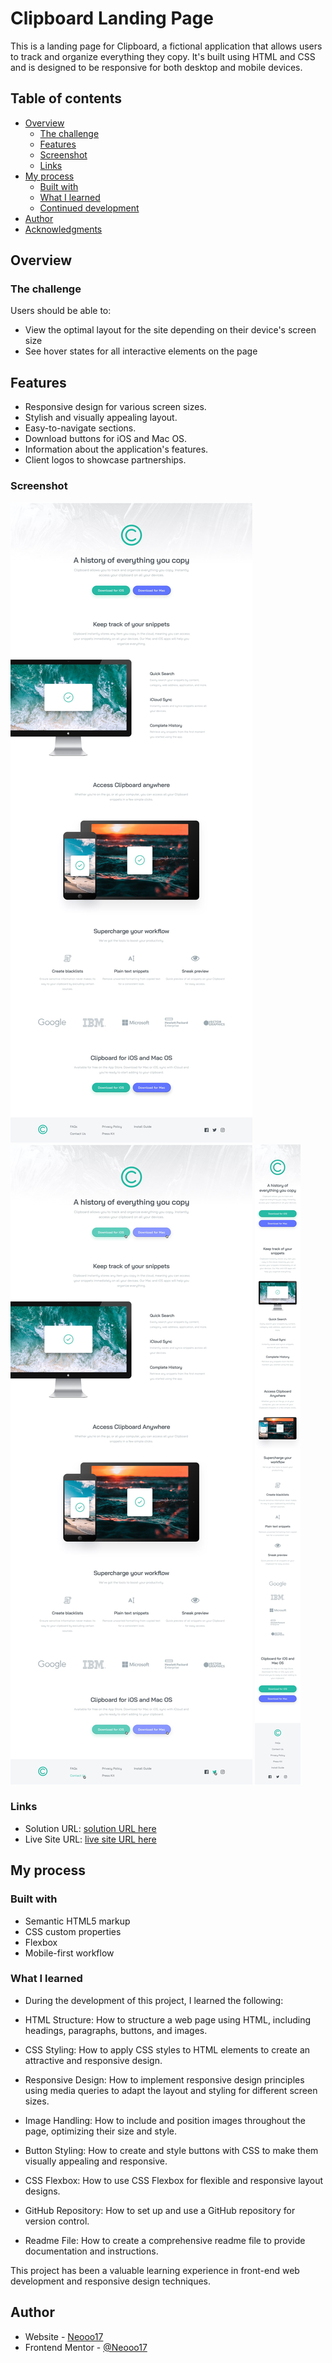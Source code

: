 # Clipboard Landing Page

This is a landing page for Clipboard, a fictional application that allows users to track and organize everything they copy. It's built using HTML and CSS and is designed to be responsive for both desktop and mobile devices.

## Table of contents

- [Overview](#overview)
  - [The challenge](#the-challenge)
  - [Features](#features)
  - [Screenshot](#screenshot)
  - [Links](#links)
- [My process](#my-process)
  - [Built with](#built-with)
  - [What I learned](#what-i-learned)
  - [Continued development](#continued-development)
- [Author](#author)
- [Acknowledgments](#acknowledgments)


## Overview

### The challenge

Users should be able to:

- View the optimal layout for the site depending on their device's screen size
- See hover states for all interactive elements on the page

## Features

- Responsive design for various screen sizes.
- Stylish and visually appealing layout.
- Easy-to-navigate sections.
- Download buttons for iOS and Mac OS.
- Information about the application's features.
- Client logos to showcase partnerships.

### Screenshot

![Desktop-design](./design/desktop-preview.jpg)
![active-state](./design/active-states.jpg)
![mobile-design](./design/mobile-preview.jpg)

### Links

- Solution URL: [solution URL here]()
- Live Site URL: [live site URL here]()

## My process

### Built with

- Semantic HTML5 markup
- CSS custom properties
- Flexbox
- Mobile-first workflow

### What I learned

- During the development of this project, I learned the following:

- HTML Structure: How to structure a web page using HTML, including headings, paragraphs,      buttons, and images.

- CSS Styling: How to apply CSS styles to HTML elements to create an attractive and responsive design.

- Responsive Design: How to implement responsive design principles using media queries to adapt the layout and styling for different screen sizes.

- Image Handling: How to include and position images throughout the page, optimizing their size and style.

- Button Styling: How to create and style buttons with CSS to make them visually appealing and responsive.

- CSS Flexbox: How to use CSS Flexbox for flexible and responsive layout designs.

- GitHub Repository: How to set up and use a GitHub repository for version control.

- Readme File: How to create a comprehensive readme file to provide documentation and instructions.

This project has been a valuable learning experience in front-end web development and responsive design techniques.


## Author

- Website - [Neooo17](https://github.com/Neooo17)
- Frontend Mentor - [@Neooo17](https://www.frontendmentor.io/profile/Neooo17)

